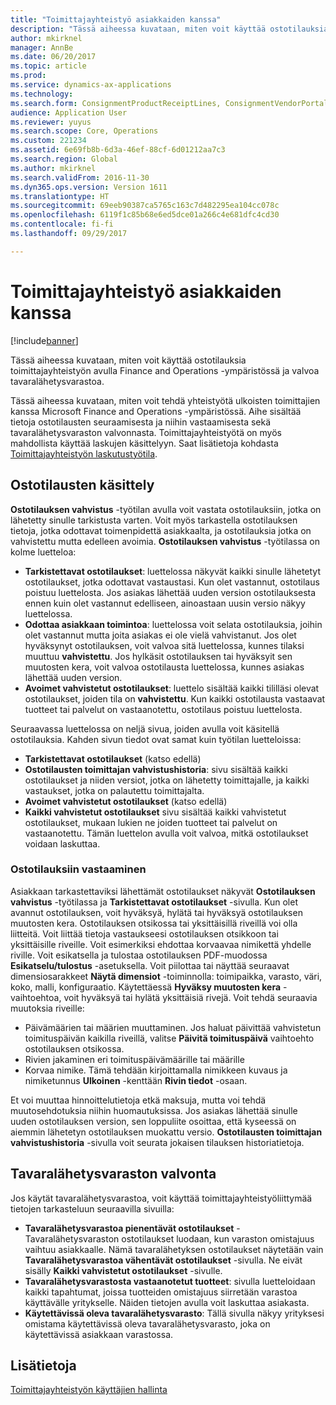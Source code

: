 ```yaml
---
title: "Toimittajayhteistyö asiakkaiden kanssa"
description: "Tässä aiheessa kuvataan, miten voit käyttää ostotilauksia toimittajayhteistyön avulla Finance and Operations -ympäristössä ja valvoa tavaralähetysvarastoa."
author: mkirknel
manager: AnnBe
ms.date: 06/20/2017
ms.topic: article
ms.prod: 
ms.service: dynamics-ax-applications
ms.technology: 
ms.search.form: ConsignmentProductReceiptLines, ConsignmentVendorPortalOnHand, PurchVendorPortalConfirmedOrders, PurchVendorPortalOriginalOrder, PurchVendorPortalResponsesHistoryList, PurchVendorPortalResponsesPart
audience: Application User
ms.reviewer: yuyus
ms.search.scope: Core, Operations
ms.custom: 221234
ms.assetid: 6e69fb8b-6d3a-46ef-88cf-6d01212aa7c3
ms.search.region: Global
ms.author: mkirknel
ms.search.validFrom: 2016-11-30
ms.dyn365.ops.version: Version 1611
ms.translationtype: HT
ms.sourcegitcommit: 69eeb90387ca5765c163c7d482295ea104cc078c
ms.openlocfilehash: 6119f1c85b68e6ed5dce01a266c4e681dfc4cd30
ms.contentlocale: fi-fi
ms.lasthandoff: 09/29/2017

---
```


# <a name="vendor-collaboration-with-customers"></a>Toimittajayhteistyö asiakkaiden kanssa

[!include[banner](../includes/banner.md)]


Tässä aiheessa kuvataan, miten voit käyttää ostotilauksia toimittajayhteistyön avulla Finance and Operations -ympäristössä ja valvoa tavaralähetysvarastoa.

Tässä aiheessa kuvataan, miten voit tehdä yhteistyötä ulkoisten toimittajien kanssa Microsoft Finance and Operations -ympäristössä. Aihe sisältää tietoja ostotilausten seuraamisesta ja niihin vastaamisesta sekä tavaralähetysvaraston valvonnasta. Toimittajayhteistyötä on myös mahdollista käyttää laskujen käsittelyyn. Saat lisätietoja kohdasta [Toimittajayhteistyön laskutustyötila](../../financials/accounts-payable/vendor-portal-invoicing-workspace.md).

## <a name="working-with-purchase-orders"></a>Ostotilausten käsittely
**Ostotilauksen vahvistus** -työtilan avulla voit vastata ostotilauksiin, jotka on lähetetty sinulle tarkistusta varten. Voit myös tarkastella ostotilauksen tietoja, jotka odottavat toimenpidettä asiakkaalta, ja ostotilauksia jotka on vahvistettu mutta edelleen avoimia. **Ostotilauksen vahvistus** -työtilassa on kolme luetteloa:

-   **Tarkistettavat ostotilaukset**: luettelossa näkyvät kaikki sinulle lähetetyt ostotilaukset, jotka odottavat vastaustasi. Kun olet vastannut, ostotilaus poistuu luettelosta. Jos asiakas lähettää uuden version ostotilauksesta ennen kuin olet vastannut edelliseen, ainoastaan uusin versio näkyy luettelossa.
-   **Odottaa asiakkaan toimintoa**: luettelossa voit selata ostotilauksia, joihin olet vastannut mutta joita asiakas ei ole vielä vahvistanut. Jos olet hyväksynyt ostotilauksen, voit valvoa sitä luettelossa, kunnes tilaksi muuttuu **vahvistettu**. Jos hylkäsit ostotilauksen tai hyväksyit sen muutosten kera, voit valvoa ostotilausta luettelossa, kunnes asiakas lähettää uuden version.
-   **Avoimet vahvistetut ostotilaukset**: luettelo sisältää kaikki tililläsi olevat ostotilaukset, joiden tila on **vahvistettu**. Kun kaikki ostotilausta vastaavat tuotteet tai palvelut on vastaanotettu, ostotilaus poistuu luettelosta.

Seuraavassa luettelossa on neljä sivua, joiden avulla voit käsitellä ostotilauksia. Kahden sivun tiedot ovat samat kuin työtilan luetteloissa:

-   **Tarkistettavat ostotilaukset** (katso edellä)
-   **Ostotilausten toimittajan vahvistushistoria**: sivu sisältää kaikki ostotilaukset ja niiden versiot, jotka on lähetetty toimittajalle, ja kaikki vastaukset, jotka on palautettu toimittajalta.
-   **Avoimet vahvistetut ostotilaukset** (katso edellä)
-   **Kaikki vahvistetut ostotilaukset** sivu sisältää kaikki vahvistetut ostotilaukset, mukaan lukien ne joiden tuotteet tai palvelut on vastaanotettu. Tämän luettelon avulla voit valvoa, mitkä ostotilaukset voidaan laskuttaa.

### <a name="responding-to-purchase-orders"></a>Ostotilauksiin vastaaminen

Asiakkaan tarkastettaviksi lähettämät ostotilaukset näkyvät **Ostotilauksen vahvistus** -työtilassa ja **Tarkistettavat ostotilaukset** -sivulla. Kun olet avannut ostotilauksen, voit hyväksyä, hylätä tai hyväksyä ostotilauksen muutosten kera. Ostotilauksen otsikossa tai yksittäisillä riveillä voi olla liitteitä. Voit liittää tietoja vastaukseesi ostotilauksen otsikkoon tai yksittäisille riveille. Voit esimerkiksi ehdottaa korvaavaa nimikettä yhdelle riville. Voit esikatsella ja tulostaa ostotilauksen PDF-muodossa **Esikatselu/tulostus** -asetuksella. Voit piilottaa tai näyttää seuraavat dimensiosarakkeet **Näytä dimensiot** -toiminnolla: toimipaikka, varasto, väri, koko, malli, konfiguraatio. Käytettäessä **Hyväksy muutosten kera** -vaihtoehtoa, voit hyväksyä tai hylätä yksittäisiä rivejä. Voit tehdä seuraavia muutoksia riveille:

-   Päivämäärien tai määrien muuttaminen. Jos haluat päivittää vahvistetun toimituspäivän kaikilla riveillä, valitse **Päivitä toimituspäivä** vaihtoehto ostotilauksen otsikossa.
-   Rivien jakaminen eri toimituspäivämäärille tai määrille
-   Korvaa nimike. Tämä tehdään kirjoittamalla nimikkeen kuvaus ja nimiketunnus **Ulkoinen** -kenttään **Rivin tiedot** -osaan.

Et voi muuttaa hinnoittelutietoja etkä maksuja, mutta voi tehdä muutosehdotuksia niihin huomautuksissa. Jos asiakas lähettää sinulle uuden ostotilauksen version, sen loppuliite osoittaa, että kyseessä on aiemmin lähetetyn ostotilauksen muokattu versio. **Ostotilausten toimittajan vahvistushistoria** -sivulla voit seurata jokaisen tilauksen historiatietoja.

## <a name="monitoring-consignment-inventory"></a>Tavaralähetysvaraston valvonta
Jos käytät tavaralähetysvarastoa, voit käyttää toimittajayhteistyöliittymää tietojen tarkasteluun seuraavilla sivuilla:

-   **Tavaralähetysvarastoa pienentävät ostotilaukset** - Tavaralähetysvaraston ostotilaukset luodaan, kun varaston omistajuus vaihtuu asiakkaalle. Nämä tavaralähetyksen ostotilaukset näytetään vain **Tavaralähetysvarastoa vähentävät ostotilaukset** -sivulla. Ne eivät sisälly **Kaikki vahvistetut ostotilaukset** -sivulle.
-   **Tavaralähetysvarastosta vastaanotetut tuotteet**: sivulla luetteloidaan kaikki tapahtumat, joissa tuotteiden omistajuus siirretään varastoa käyttävälle yritykselle. Näiden tietojen avulla voit laskuttaa asiakasta.
-   **Käytettävissä oleva tavaralähetysvarasto**: Tällä sivulla näkyy yrityksesi omistama käytettävissä oleva tavaralähetysvarasto, joka on käytettävissä asiakkaan varastossa.


<a name="see-also"></a>Lisätietoja
--------

[Toimittajayhteistyön käyttäjien hallinta](manage-vendor-collaboration-users.md)




